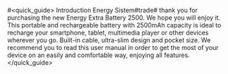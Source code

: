 #<quick_guide> Introduction
Energy Sistem#trade# thank you for purchasing the new Energy Extra Battery 2500. We hope you will
enjoy it. This portable and rechargeable battery with 2500mAh capacity is ideal to recharge
your smartphone, tablet, multimedia player or other devices wherever you go. Built-in cable, ultra-slim design and pocket size.
We recommend you to read this user manual in order to get the most of your device on an easily
and comfortable way, enjoying all features.
</quick_guide>

